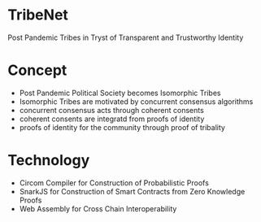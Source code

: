 # TribeNet
Post Pandemic Tribes in Tryst of Transparent and Trustworthy Identity

# Concept

* Post Pandemic Political Society becomes Isomorphic Tribes
* Isomorphic Tribes are motivated by concurrent consensus algorithms
* concurrent consensus acts through coherent consents 
* coherent consents are integratd from proofs of identity
* proofs of identity for the community through proof of tribality 

# Technology
* Circom Compiler for Construction of Probabilistic Proofs
* SnarkJS for Construction of Smart Contracts from Zero Knowledge Proofs
* Web Assembly for Cross Chain Interoperability
